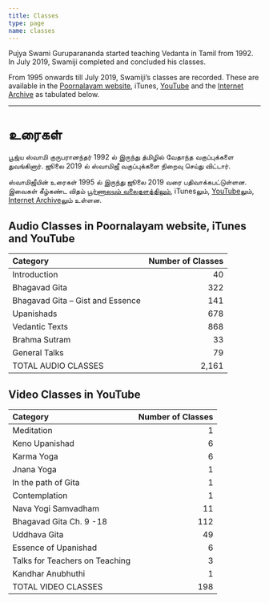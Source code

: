 ```yaml
---
title: Classes
type: page
name: classes
---
```


Pujya Swami Guruparananda started teaching Vedanta in Tamil from 1992. In July 2019, Swamiji completed and concluded his classes.

From 1995 onwards till July 2019, Swamiji’s classes are recorded. These are available in the [Poornalayam website](https://www.poornalayam.org/), iTunes, [YouTube](https://www.youtube.com/user/swamiguruparananda) and the [Internet Archive](https://archive.org/details/poornalayam) as tabulated below.

* * * * * * * * * * * *

<h1 clas="post__title">உரைகள்</h1>
பூஜ்ய ஸ்வாமி குருபரானந்தர் 1992 ல் இருந்து த்மிழில் வேதாந்த வகுப்புக்களை துவங்கினார். ஜூலை 2019 ல் ஸ்வாமிஜீ வகுப்புக்களை நிறைவு செய்து விட்டார்.

ஸ்வாமிஜீயின் உரைகள் 1995 ல் இருந்து ஜூலை 2019 வரை பதிவாக்கபட்டுள்ளன. இவைகள் கீழ்கண்ட விதம் [பூர்ணாலயம் வலைதளத்திலும்](https://www.poornalayam.org/), iTunesலும், [YouTube](https://www.youtube.com/user/swamiguruparananda)லும், [Internet Archive](https://archive.org/details/poornalayam)லும் உள்ளன.

<h2>Audio Classes in Poornalayam website, iTunes and YouTube</h2>

Category | Number of Classes
:---|---:
Introduction | 40
Bhagavad Gita | 322
Bhagavad Gita – Gist and Essence | 141
Upanishads | 678
Vedantic Texts | 868
Brahma Sutram | 33
General Talks | 79
TOTAL AUDIO CLASSES | 2,161


<h2>Video Classes in YouTube</h2>

Category | Number of Classes
:---|---:
Meditation | 1
Keno Upanishad | 6
Karma Yoga | 6
Jnana Yoga | 1
In the path of Gita | 1
Contemplation | 1
Nava Yogi Samvadham | 11
Bhagavad Gita Ch. 9 -18 | 112
Uddhava Gita | 49
Essence of Upanishad | 6
Talks for Teachers on Teaching | 3
Kandhar Anubhuthi | 1
TOTAL VIDEO CLASSES | 198